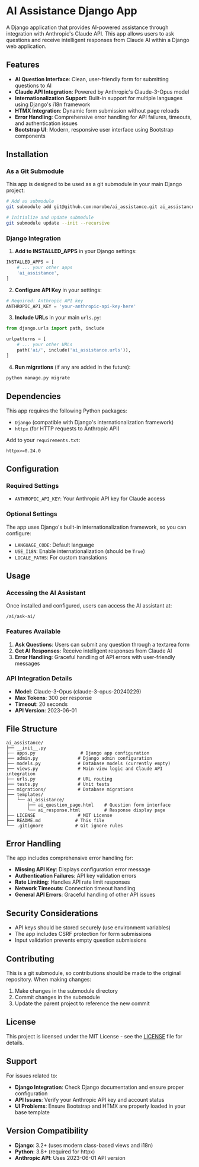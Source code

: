 # AI Assistance Django App

A Django application that provides AI-powered assistance through integration with Anthropic's Claude API. This app allows users to ask questions and receive intelligent responses from Claude AI within a Django web application.

## Features

- **AI Question Interface**: Clean, user-friendly form for submitting questions to AI
- **Claude API Integration**: Powered by Anthropic's Claude-3-Opus model
- **Internationalization Support**: Built-in support for multiple languages using Django's i18n framework
- **HTMX Integration**: Dynamic form submission without page reloads
- **Error Handling**: Comprehensive error handling for API failures, timeouts, and authentication issues
- **Bootstrap UI**: Modern, responsive user interface using Bootstrap components

## Installation

### As a Git Submodule

This app is designed to be used as a git submodule in your main Django project:

```bash
# Add as submodule
git submodule add git@github.com:marobo/ai_assistance.git ai_assistance

# Initialize and update submodule
git submodule update --init --recursive
```

### Django Integration

1. **Add to INSTALLED_APPS** in your Django settings:
```python
INSTALLED_APPS = [
    # ... your other apps
    'ai_assistance',
]
```

2. **Configure API Key** in your settings:
```python
# Required: Anthropic API key
ANTHROPIC_API_KEY = 'your-anthropic-api-key-here'
```

3. **Include URLs** in your main `urls.py`:
```python
from django.urls import path, include

urlpatterns = [
    # ... your other URLs
    path('ai/', include('ai_assistance.urls')),
]
```

4. **Run migrations** (if any are added in the future):
```bash
python manage.py migrate
```

## Dependencies

This app requires the following Python packages:

- `Django` (compatible with Django's internationalization framework)
- `httpx` (for HTTP requests to Anthropic API)

Add to your `requirements.txt`:
```
httpx>=0.24.0
```

## Configuration

### Required Settings

- `ANTHROPIC_API_KEY`: Your Anthropic API key for Claude access

### Optional Settings

The app uses Django's built-in internationalization framework, so you can configure:
- `LANGUAGE_CODE`: Default language
- `USE_I18N`: Enable internationalization (should be `True`)
- `LOCALE_PATHS`: For custom translations

## Usage

### Accessing the AI Assistant

Once installed and configured, users can access the AI assistant at:
```
/ai/ask-ai/
```

### Features Available

1. **Ask Questions**: Users can submit any question through a textarea form
2. **Get AI Responses**: Receive intelligent responses from Claude AI
3. **Error Handling**: Graceful handling of API errors with user-friendly messages

### API Integration Details

- **Model**: Claude-3-Opus (claude-3-opus-20240229)
- **Max Tokens**: 300 per response
- **Timeout**: 20 seconds
- **API Version**: 2023-06-01

## File Structure

```
ai_assistance/
├── __init__.py
├── apps.py                 # Django app configuration
├── admin.py               # Django admin configuration
├── models.py              # Database models (currently empty)
├── views.py               # Main view logic and Claude API integration
├── urls.py                # URL routing
├── tests.py               # Unit tests
├── migrations/            # Database migrations
├── templates/
│   └── ai_assistance/
│       ├── ai_question_page.html    # Question form interface
│       └── ai_response.html         # Response display page
├── LICENSE                # MIT License
├── README.md             # This file
└── .gitignore            # Git ignore rules
```

## Error Handling

The app includes comprehensive error handling for:

- **Missing API Key**: Displays configuration error message
- **Authentication Failures**: API key validation errors
- **Rate Limiting**: Handles API rate limit responses
- **Network Timeouts**: Connection timeout handling
- **General API Errors**: Graceful handling of other API issues

## Security Considerations

- API keys should be stored securely (use environment variables)
- The app includes CSRF protection for form submissions
- Input validation prevents empty question submissions

## Contributing

This is a git submodule, so contributions should be made to the original repository. When making changes:

1. Make changes in the submodule directory
2. Commit changes in the submodule
3. Update the parent project to reference the new commit

## License

This project is licensed under the MIT License - see the [LICENSE](LICENSE) file for details.

## Support

For issues related to:
- **Django Integration**: Check Django documentation and ensure proper configuration
- **API Issues**: Verify your Anthropic API key and account status
- **UI Problems**: Ensure Bootstrap and HTMX are properly loaded in your base template

## Version Compatibility

- **Django**: 3.2+ (uses modern class-based views and i18n)
- **Python**: 3.8+ (required for httpx)
- **Anthropic API**: Uses 2023-06-01 API version
